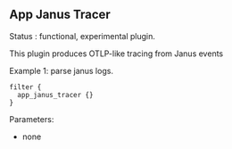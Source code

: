 App Janus Tracer
---

Status : functional, experimental plugin.

This plugin produces OTLP-like tracing from Janus events

Example 1: parse janus logs.
````
filter {
  app_janus_tracer {}
}
`````

Parameters:

* none
